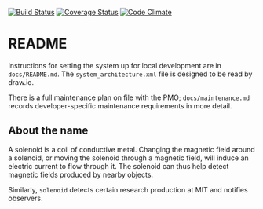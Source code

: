 [![Build Status](https://travis-ci.org/MITLibraries/solenoid.svg?branch=master)](https://travis-ci.org/MITLibraries/solenoid)
[![Coverage Status](https://coveralls.io/repos/github/MITLibraries/solenoid/badge.svg?branch=master)](https://coveralls.io/github/MITLibraries/solenoid?branch=master)
[![Code Climate](https://codeclimate.com/github/MITLibraries/solenoid/badges/gpa.svg)](https://codeclimate.com/github/MITLibraries/solenoid)

# README

Instructions for setting the system up for local development are in `docs/README.md`. The `system_architecture.xml` file is designed to be read by draw.io.

There is a full maintenance plan on file with the PMO; `docs/maintenance.md` records developer-specific maintenance requirements in more detail.

## About the name

A solenoid is a coil of conductive metal. Changing the magnetic field around a solenoid, or moving the solenoid through a magnetic field, will induce an electric current to flow through it. The solenoid can thus help detect magnetic fields produced by nearby objects.

Similarly, `solenoid` detects certain research production at MIT and notifies observers.
